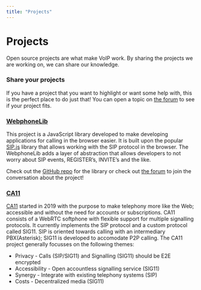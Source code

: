 ```yaml
---
title: "Projects"
---
```

<div class="c-hero"></div>
<div class="l-container u-mb-xl">
  <div id="content">
    <h1 class="c-heading">Projects</h1>
    <p>Open source projects are what make VoIP work. By sharing the projects we are working on, we can share our knowledge.</p>
    <div class="c-card">
      <h3 class="c-heading c-heading-small">Share your projects</h3>
      <p>If you have a project that you want to highlight or want some help with, this is the perfect place to do just that! You can open a topic on <a href="https://discourse.openvoipalliance.org/" rel="external" target="_blank">the forum</a> to see if your project fits.</p>
    </div>
    <div class="c-card">
      <h3 class="c-heading c-heading-small"><a href="https://github.com/open-voip-alliance/WebphoneLib/" rel="external" target="_blank">WebphoneLib</a></h3>
      <p>This project is a JavaScript library developed to make developing applications for calling in the browser easier. It is built upon the popular <a href="https://sipjs.com/" rel="external" target="_blank">SIP.js</a> library that allows working with the SIP protocol in the browser. The WebphoneLib adds a layer of abstraction that allows developers to not worry about SIP events, REGISTER’s, INVITE’s and the like.</p>
      <p>Check out the <a href="https://github.com/open-voip-alliance/WebphoneLib/" rel="external" target="_blank">GitHub repo</a> for the library or check out <a href="https://discourse.openvoipalliance.org/t/develop-voip-software-for-the-browser-using-webphonelib/40" rel="external" target="_blank">the forum</a> to join the conversation about the project!</p>
    </div>
    <div class="c-card">
      <h3 class="c-heading c-heading-small">
        <a href="https://github.com/open-voip-alliance/ca11/" rel="external" target="_blank">CA11</a>
      </h3>
      <p>
        <a href="https://ca11.app" target="_blank">CA11</a> started in 2019 with the purpose to make telephony more like the Web;
          accessible and without the need for accounts or subscriptions. CA11 consists of a WebRTC softphone with flexible support for
          multiple signalling protocols. It currently implements the SIP protocol and a custom protocol called SIG11.
          SIP is oriented towards calling with an intermediary PBX(Asterisk); SIG11 is developed to accomodate P2P calling.
          The CA11 project generally focusses on the following themes:
      </p>
      <ul>
        <li>Privacy - Calls (SIP/SIG11) and Signalling (SIG11) should be E2E encrypted</li>
        <li>Accessibility - Open accountless signalling service (SIG11)</li>
        <li>Synergy - Integrate with existing telephony systems (SIP)</li>
        <li>Costs - Decentralized media (SIG11)</li>
      </ul>
    </div>
  </div>
</div>